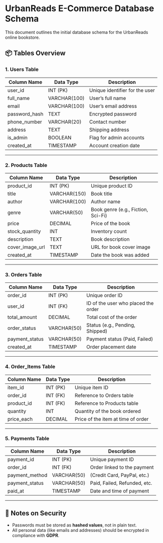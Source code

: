 # UrbanReads E-Commerce Database Schema

This document outlines the initial database schema for the UrbanReads online bookstore.

## 📦 Tables Overview

### 1. Users Table

| Column Name      | Data Type    | Description                        |
|------------------|--------------|------------------------------------|
| user_id          | INT (PK)     | Unique identifier for the user     |
| full_name        | VARCHAR(100) | User’s full name                   |
| email            | VARCHAR(100) | User’s email address               |
| password_hash    | TEXT         | Encrypted password                 |
| phone_number     | VARCHAR(20)  | Contact number                     |
| address          | TEXT         | Shipping address                   |
| is_admin         | BOOLEAN      | Flag for admin accounts            |
| created_at       | TIMESTAMP    | Account creation date              |

---

### 2. Products Table

| Column Name      | Data Type    | Description                          |
|------------------|--------------|--------------------------------------|
| product_id       | INT (PK)     | Unique product ID                    |
| title            | VARCHAR(150) | Book title                           |
| author           | VARCHAR(100) | Author name                          |
| genre            | VARCHAR(50)  | Book genre (e.g., Fiction, Sci-Fi)  |
| price            | DECIMAL      | Price of the book                    |
| stock_quantity   | INT          | Inventory count                      |
| description      | TEXT         | Book description                     |
| cover_image_url  | TEXT         | URL for book cover image             |
| created_at       | TIMESTAMP    | Date the book was added              |

---

### 3. Orders Table

| Column Name      | Data Type    | Description                          |
|------------------|--------------|--------------------------------------|
| order_id         | INT (PK)     | Unique order ID                      |
| user_id          | INT (FK)     | ID of the user who placed the order  |
| total_amount     | DECIMAL      | Total cost of the order              |
| order_status     | VARCHAR(50)  | Status (e.g., Pending, Shipped)      |
| payment_status   | VARCHAR(50)  | Payment status (Paid, Failed)        |
| created_at       | TIMESTAMP    | Order placement date                 |

---

### 4. Order_Items Table

| Column Name      | Data Type    | Description                          |
|------------------|--------------|--------------------------------------|
| item_id          | INT (PK)     | Unique item ID                       |
| order_id         | INT (FK)     | Reference to Orders table            |
| product_id       | INT (FK)     | Reference to Products table          |
| quantity         | INT          | Quantity of the book ordered         |
| price_each       | DECIMAL      | Price of the item at time of order   |

---

### 5. Payments Table

| Column Name      | Data Type    | Description                          |
|------------------|--------------|--------------------------------------|
| payment_id       | INT (PK)     | Unique payment ID                    |
| order_id         | INT (FK)     | Order linked to the payment          |
| payment_method   | VARCHAR(50)  | (Credit Card, PayPal, etc.)          |
| payment_status   | VARCHAR(50)  | Paid, Failed, Refunded, etc.         |
| paid_at          | TIMESTAMP    | Date and time of payment             |

---

## 🔐 Notes on Security

- Passwords must be stored as **hashed values**, not in plain text.
- All personal data (like emails and addresses) should be encrypted in compliance with **GDPR**.
